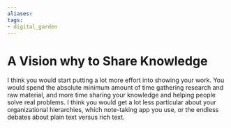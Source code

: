 ```yaml
---
aliases: 
tags: 
- digital_garden
---
```

# A Vision why to Share Knowledge
I think you would start putting a lot more effort into showing your work. You would spend the absolute minimum amount of time gathering research and raw material, and more time sharing your knowledge and helping people solve real problems. I think you would get a lot less particular about your organizational hierarchies, which note-taking app you use, or the endless debates about plain text versus rich text.